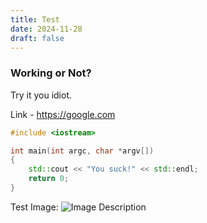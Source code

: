 ```yaml
---
title: Test
date: 2024-11-28
draft: false
---
```

### Working or Not?

Try it you idiot.

Link - https://google.com

```c++
#include <iostream>

int main(int argc, char *argv[])
{
	std::cout << "You suck!" << std::endl;
	return 0;
}
```

Test Image: ![Image Description](/blog/images/privelege_rings%201.png)